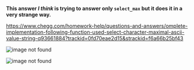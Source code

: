 **This answer _I think_ is trying to answer only `select_max` but it does it in a very strange way.**

https://www.chegg.com/homework-help/questions-and-answers/omplete-implementation-following-function-used-select-character-maximal-ascii-value-string-q93661884?trackid=0fd70eae2d15&strackid=f6a66b25bf43

![image not found](https://cdn.discordapp.com/attachments/777783416346902538/952301902127829013/unknown.png)

![image not found](https://cdn.discordapp.com/attachments/777783416346902538/952301995291734156/unknown.png)
